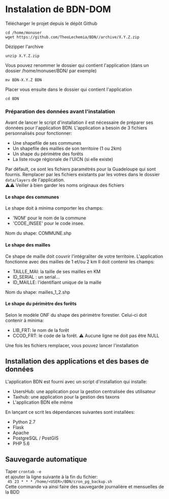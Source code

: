 # Instalation de BDN-DOM

Télécharger le projet depuis le dépôt Github

`cd /home/monuser`  
`wget https://github.com/TheoLechemia/BDN//archive/X.Y.Z.zip `  

Dézipper l'archive  

`unzip X.Y.Z.zip`  

Vous pouvez renommer le dossier qui contient l'application (dans un dossier /home/monuser/BDN/ par exemple)  

`mv BDN-X.Y.Z BDN`  

Placer vous ensuite dans le dossier qui contient l'application  

`cd BDN`  


### Préparation des données avant l'instalation  
Avant de lancer le script d'installation il est nécessaire de préparer ses données pour l'application BDN. L'application a besoin de 3 fichiers personnalisés pour fonctionner:
- Une shapefile de ses communes
- Un shapefile des mailles de son territoire (1 ou 2km)
- Un shape du périmètre des forêts
- La liste rouge régionale de l'UICN (si elle existe)  

Par défault, ce sont les fichiers paramétrés pour la Guadeloupe qui sont fournis. Remplacer par les fichiers existants par les votres dans le dossier `data/layers` de l'application.  
:warning::warning: Veiller à bien garder les noms originaux des fichiers

#### Le shape des communes
Le shape doit à minima comporter les champs:
- 'NOM' pour le nom de la commune
- 'CODE_INSEE' pour le code insee.  

Nom du shape: COMMUNE.shp
#### Le shape des mailles
Ce shape de maille doit couvrir l'intégraliter de votre territoire. L'application fonctionne avec des mailles de 1 et/ou 2 km
Il doit contenir les champs:
- TAILLE_MAI: la taille de ses mailles en KM
- ID_SERIAL : un serial...
- ID_MAILLE: l'identifiant unique de la maille     

Nom du shape: mailles_1_2.shp

#### Le shape du périmètre des forêts
Selon le modèle ONF du shape des périmètre forestier. Celui-ci doit contenir à minima:  
- LIB_FRT: le nom de la forêt
- CCOD_FRT: le code de la forêt. :warning: Aucune ligne ne doit pas être NULL

Une fois les fichiers remplacer, vous pouvez lancer l'installation
## Installation des applications et des bases de données

L'application BDN est fourni avec un script d'installation qui installe:
- UsersHub: une application pour la gestion centralisée des utilisateur
- Taxhub: une application pour la gestion des taxons
- L'application BDN elle même  

En lançant ce scrit les dépendances suivantes sont installées:
* Python 2.7
* Flask
* Apache
* PostgreSQL / PostGIS
* PHP 5.6





## Sauvegarde automatique
Taper `crontab -e`  
et ajouter la ligne suivante à la fin du fichier:  
` 45 23 * * * /home/<USER>/BDN/cron_pg_backup.sh`  
Cette commande va ainsi faire des sauvegarde journalière et mensuelles de la BDD


